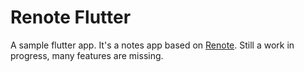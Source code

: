 # Renote Flutter

A sample flutter app. It's a notes app based on [Renote](https://github.com/jmacindoe/renote-cli). Still a work in progress, many features are missing.
